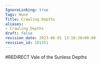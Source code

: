 ```yaml
---
IgnoreLinking: true
Tags: None
Title: Crawling Depths
aliases:
- Crawling_Depths
draft: false
revision_date: 2023-06-01 13:10:38+00:00
revision_id: 101351
---
```


#REDIRECT Vale of the Sunless Depths